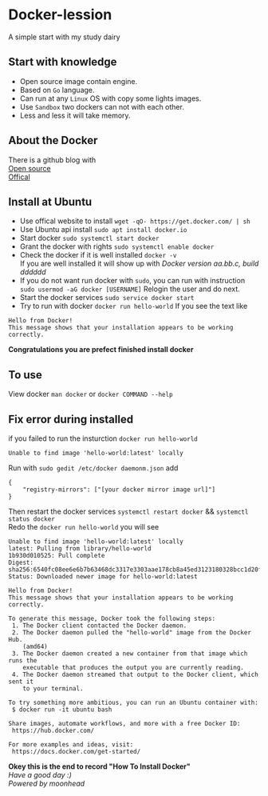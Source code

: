 # Docker-lession
A simple start with my study dairy
## Start with knowledge
 - Open source image contain engine.
 - Based on `Go` language.
 - Can run at any `Linux` OS with copy some lights images.
 - Use `Sandbox` two dockers can not with each other.
 - Less and less it will take memory.
 ## About the Docker
 There is a github blog with  
 [Open source](https://github.com/docker/docker)  
 [Offical](http://www.docker.com)  
 ## Install at Ubuntu
 - Use offical website to install `wget -qO- https://get.docker.com/ | sh`
 - Use Ubuntu api install `sudo apt install docker.io`
 - Start docker `sudo systemctl start docker`
 - Grant the docker with rights `sudo systemctl enable docker`
 - Check the docker if it is well installed `docker -v`  
If you are well installed it will show up with *Docker version aa.bb.c, build dddddd*
 - If you do not want run docker with `sudo`, you can run with instruction `sudo usermod -aG docker [USERNAME]`
Relogin the user and do next.
 - Start the docker services `sudo service docker start`
 - Try to run with docker `docker run hello-world`
If you see the text like  
```
Hello from Docker!  
This message shows that your installation appears to be working correctly.  
```
**Congratulations you are prefect finished install docker**
## To use
View docker `man docker` or `docker COMMAND --help`
## Fix error during installed
if you failed to run the insturction `docker run hello-world`
```
Unable to find image 'hello-world:latest' locally  
```
Run with `sudo gedit /etc/docker daemonm.json` add  
```
{
    "registry-mirrors": ["[your docker mirror image url]"]
}
```
Then restart the docker services `systemctl restart docker` && `systemctl status docker`  
Redo the `docker run hello-world` you will see  
```
Unable to find image 'hello-world:latest' locally  
latest: Pulling from library/hello-world  
1b930d010525: Pull complete  
Digest: sha256:6540fc08ee6e6b7b63468dc3317e3303aae178cb8a45ed3123180328bcc1d20f  
Status: Downloaded newer image for hello-world:latest  
  
Hello from Docker!  
This message shows that your installation appears to be working correctly.  
  
To generate this message, Docker took the following steps:  
 1. The Docker client contacted the Docker daemon.  
 2. The Docker daemon pulled the "hello-world" image from the Docker Hub.  
    (amd64)  
 3. The Docker daemon created a new container from that image which runs the  
    executable that produces the output you are currently reading.  
 4. The Docker daemon streamed that output to the Docker client, which sent it  
    to your terminal.  
  
To try something more ambitious, you can run an Ubuntu container with:  
 $ docker run -it ubuntu bash  
  
Share images, automate workflows, and more with a free Docker ID:  
 https://hub.docker.com/  
  
For more examples and ideas, visit:  
 https://docs.docker.com/get-started/  
```
**Okey this is the end to record "How To Install Docker"**  
*Have a good day :)*  
*Powered by moonhead*
